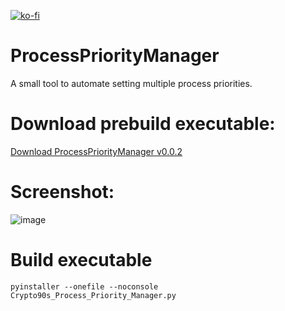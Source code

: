 [![ko-fi](https://ko-fi.com/img/githubbutton_sm.svg)](https://ko-fi.com/K3K314GUP)

# ProcessPriorityManager
A small tool to automate setting multiple process priorities.


# Download prebuild executable:
[Download ProcessPriorityManager v0.0.2](https://github.com/Crypto90/ProcessPriorityManager/releases/download/0.0.2/Crypto90s_Process_Priority_Manager.exe)

# Screenshot:
![image](https://github.com/user-attachments/assets/2a8b2232-f26b-4dcc-b5db-a2b6728ad524)


# Build executable
```
pyinstaller --onefile --noconsole Crypto90s_Process_Priority_Manager.py
```
